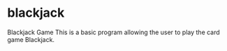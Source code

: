 # blackjack
Blackjack Game
This is a basic program allowing the user to play the card game Blackjack.
